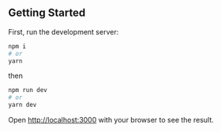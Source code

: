 ## Getting Started

First, run the development server:

```bash
npm i
# or
yarn
```

then

```bash
npm run dev
# or
yarn dev
```

Open [http://localhost:3000](http://localhost:3000) with your browser to see the result.
